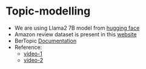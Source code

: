 # Topic-modelling
- We are using Llama2 7B model from [hugging face](https://huggingface.co/meta-llama/Llama-2-7b-chat-hf)
- Amazon review dataset is present in this [website](https://nijianmo.github.io/amazon/index.html)
- BerTopic [Documentation](https://maartengr.github.io/BERTopic/index.html#common)
- Reference:
    - [video-1](https://www.youtube.com/watch?v=5a5Dfft-rWc&t=581s)
    - [video-2](https://www.youtube.com/watch?v=uZxQz87lb84&t=54s)
